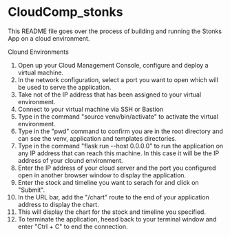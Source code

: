 # CloudComp_stonks

This README file goes over the process of building and running the Stonks App on a cloud environment.

Clound Environments
1. Open up your Cloud Management Console, configure and deploy a virtual machine.
2. In the network configuration, select a port you want to open which will be used to serve the application.
3. Take not of the IP address that has been assigned to your virtual environment.
4. Connect to your virtual machine via SSH or Bastion
5. Type in the command "source venv/bin/activate" to activate the virtual environment.
6. Type in the "pwd" command to confirm you are in the root directory and can see the venv, application and templates directories.
7. Type in the command "flask run --host 0.0.0.0" to run the application on any IP address that can reach this machine. In this case it will be the IP address of your clound environment.
8. Enter the IP address of your cloud server and the port you configured open in another browser window to display the application.
9. Enter the stock and timeline you want to serach for and click on "Submit".
10. In the URL bar, add the "/chart" route to the end of your application address to display the chart.
11. This will display the chart for the stock and timeline you specified.
12. To terminate the application, heead back to your terminal window and enter "Ctrl + C" to end the connection.
